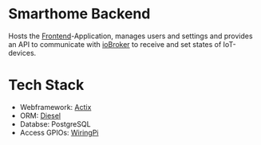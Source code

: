 # Smarthome Backend
Hosts the [Frontend](https://github.com/daho94/smarthome-frontend)-Application, manages users and settings and provides an API to communicate with [ioBroker](https://www.iobroker.net/) to receive and set states of IoT-devices. 

# Tech Stack
- Webframework: [Actix](https://actix.rs/)
- ORM: [Diesel](https://diesel.rs/)
- Databse: PostgreSQL
- Access GPIOs: [WiringPi](http://wiringpi.com/)
